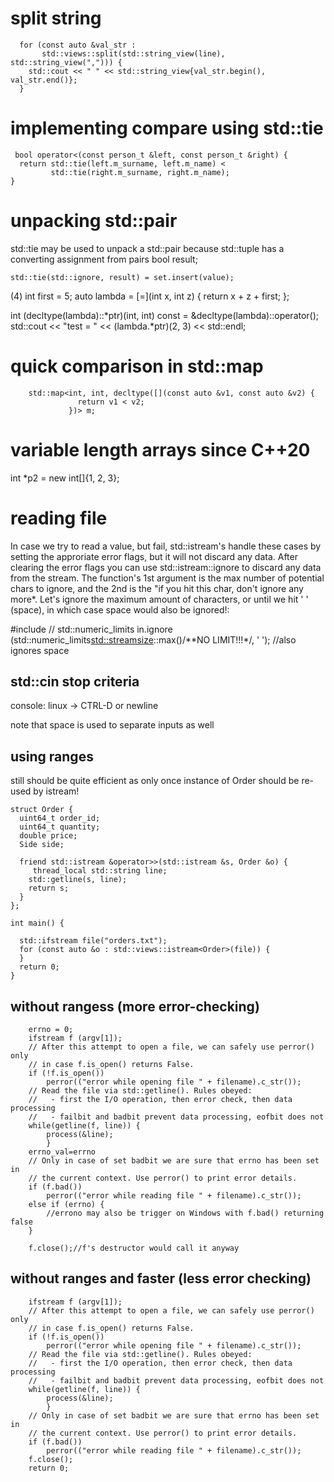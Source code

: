 # split string

```
  for (const auto &val_str :
       std::views::split(std::string_view(line), std::string_view(","))) {
    std::cout << " " << std::string_view{val_str.begin(), val_str.end()};
  }

```

# implementing compare using std::tie

```
 bool operator<(const person_t &left, const person_t &right) {
  return std::tie(left.m_surname, left.m_name) <
         std::tie(right.m_surname, right.m_name);
}
```

# unpacking std::pair

 std::tie may be used to unpack a std::pair because std::tuple has a
    converting assignment from pairs bool result;

```
std::tie(std::ignore, result) = set.insert(value);
```


(4) int first = 5;
auto lambda = [=](int x, int z) { return x + z + first; };

int (decltype(lambda)::*ptr)(int, int) const = &decltype(lambda)::operator();
std::cout << "test = " << (lambda.*ptr)(2, 3) << std::endl;

# quick comparison in std::map

```
    std::map<int, int, decltype([](const auto &v1, const auto &v2) {
               return v1 < v2;
             })> m;
```

# variable length arrays since C++20

 int *p2 = new int[]{1, 2, 3};

 # reading file

 In case we try to read a value, but fail, std::istream's handle these cases by setting the approriate error flags, but it will not discard any data.
 After clearing the error flags you can use std::istream::ignore to discard any data from the stream.
The function's 1st argument is the max number of potential chars to ignore, and the 2nd is the "if you hit this char, don't ignore any more*.
Let's ignore the maximum amount of characters, or until we hit ' ' (space), in which case space would also be ignored!:

#include <limits> // std::numeric_limits
in.ignore (std::numeric_limits<std::streamsize>::max()/**NO LIMIT!!!*/, ' '); //also ignores space

## std::cin stop criteria

console:
linux -> CTRL-D or newline

note that space is used to separate inputs as well


## using ranges

still should be quite efficient as only once instance of Order should be re-used by istream!

```
struct Order {
  uint64_t order_id;
  uint64_t quantity;
  double price;
  Side side;

  friend std::istream &operator>>(std::istream &s, Order &o) {
     thread_local std::string line;   
    std::getline(s, line);    
    return s;
  } 
};

int main() {

  std::ifstream file("orders.txt");
  for (const auto &o : std::views::istream<Order>(file)) {    
  }
  return 0;
}
```

## without rangess (more error-checking)
```
    errno = 0;
    ifstream f (argv[1]);
    // After this attempt to open a file, we can safely use perror() only  
    // in case f.is_open() returns False.
    if (!f.is_open())
        perror(("error while opening file " + filename).c_str());
    // Read the file via std::getline(). Rules obeyed:
    //   - first the I/O operation, then error check, then data processing
    //   - failbit and badbit prevent data processing, eofbit does not
    while(getline(f, line)) {
        process(&line);
        }
    errno_val=errno
    // Only in case of set badbit we are sure that errno has been set in
    // the current context. Use perror() to print error details.
    if (f.bad())
        perror(("error while reading file " + filename).c_str());
    else if (errno) {
        //errono may also be trigger on Windows with f.bad() returning false
    }

    f.close();//f's destructor would call it anyway
```    

## without ranges and faster (less error checking)

```
    ifstream f (argv[1]);
    // After this attempt to open a file, we can safely use perror() only  
    // in case f.is_open() returns False.
    if (!f.is_open())
        perror(("error while opening file " + filename).c_str());
    // Read the file via std::getline(). Rules obeyed:
    //   - first the I/O operation, then error check, then data processing
    //   - failbit and badbit prevent data processing, eofbit does not
    while(getline(f, line)) {
        process(&line);
        }
    // Only in case of set badbit we are sure that errno has been set in
    // the current context. Use perror() to print error details.
    if (f.bad())
        perror(("error while reading file " + filename).c_str());
    f.close();
    return 0;

```    

